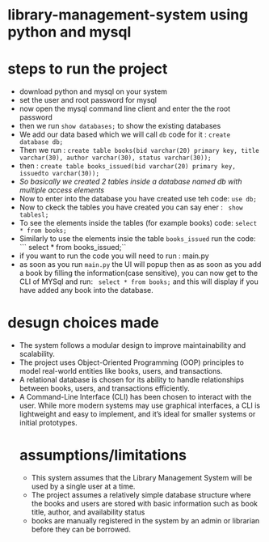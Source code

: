 # library-management-system using python and mysql
# steps to run the project
- download python and mysql on your system
- set the user and root password for mysql
- now open the mysql command line client and enter the the root password
- then we run ```show databases;``` to show the existing databases
- We add our data based which we will call `db` code for it : ```create database db;```
- Then we run : ```create table books(bid varchar(20) primary key, title varchar(30), author varchar(30), status varchar(30));```
-  then : ```create table books_issued(bid varchar(20) primary key, issuedto varchar(30));```
-  *So basically we created 2 tables inside a database named db with multiple access elements*
-   Now to enter into the database you have created use teh code: ```use db;```
-   Now to ckeck the tables you have created you can say ener : ``` show tablesl;```
-   To see the elements inside the tables (for example books) code: ```select * from books;```
-   Similarly to use the elements insie the table ```books_issued``` run the code: ``` select * from books_issued;``
-   if you want to run the code you will need to run : main.py
-   as soon as you run ```main.py``` the UI will popup then as as soon as you add a book by filling the information(case sensitive), you can now get to the CLI of MYSql and run: ``` select * from books;``` and this will display if you have added any book into the database.
# desugn choices made
- The system follows a modular design to improve maintainability and scalability. 
- The project uses Object-Oriented Programming (OOP) principles to model real-world entities like books, users, and transactions.
- A relational database is chosen for its ability to handle relationships between books, users, and transactions efficiently.
- A Command-Line Interface (CLI) has been chosen to interact with the user. While more modern systems may use graphical interfaces, a CLI is lightweight and easy to implement, and it’s ideal for smaller systems or initial prototypes.
  # assumptions/limitations
  - This system assumes that the Library Management System will be used by a single user at a time.
  - The project assumes a relatively simple database structure where the books and users are stored with basic information such as book title, author, and availability status
  - books are manually registered in the system by an admin or librarian before they can be borrowed.
